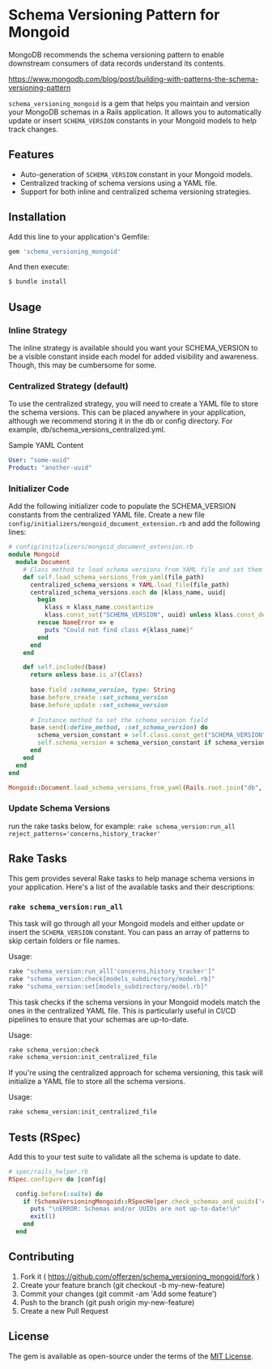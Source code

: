 # Schema Versioning Pattern for Mongoid

MongoDB recommends the schema versioning pattern to enable 
downstream consumers of data records understand its contents.

https://www.mongodb.com/blog/post/building-with-patterns-the-schema-versioning-pattern

`schema_versioning_mongoid` is a gem that helps you maintain and version your MongoDB schemas in a Rails application. It allows you to automatically update or insert `SCHEMA_VERSION` constants in your Mongoid models to help track changes.

## Features

- Auto-generation of `SCHEMA_VERSION` constant in your Mongoid models.
- Centralized tracking of schema versions using a YAML file.
- Support for both inline and centralized schema versioning strategies.

## Installation

Add this line to your application's Gemfile:

```ruby
gem 'schema_versioning_mongoid'
```

And then execute:

```ruby
$ bundle install
```

## Usage
### Inline Strategy
The inline strategy is available should you want your SCHEMA_VERSION to be a visible constant inside each model for added visibility and awareness. Though, this may be cumbersome for some.

### Centralized Strategy (default)
To use the centralized strategy, you will need to create a YAML file to store the schema versions. This can be placed anywhere in your application, although we recommend storing it in the db or config directory. For example, db/schema_versions_centralized.yml.

Sample YAML Content
```yaml
User: "some-uuid"
Product: "another-uuid"
```

### Initializer Code
Add the following initializer code to populate the SCHEMA_VERSION constants from the centralized YAML file. Create a new file `config/initializers/mongoid_document_extension.rb` and add the following lines:

```ruby
# config/initializers/mongoid_document_extension.rb
module Mongoid
  module Document
    # Class method to load schema versions from YAML file and set them as class constants
    def self.load_schema_versions_from_yaml(file_path)
      centralized_schema_versions = YAML.load_file(file_path)
      centralized_schema_versions.each do |klass_name, uuid|
        begin
          klass = klass_name.constantize
          klass.const_set("SCHEMA_VERSION", uuid) unless klass.const_defined?("SCHEMA_VERSION")
        rescue NameError => e
          puts "Could not find class #{klass_name}"
        end
      end
    end

    def self.included(base)
      return unless base.is_a?(Class)
      
      base.field :schema_version, type: String
      base.before_create :set_schema_version
      base.before_update :set_schema_version
      
      # Instance method to set the schema_version field
      base.send(:define_method, :set_schema_version) do
        schema_version_constant = self.class.const_get("SCHEMA_VERSION", false) # false flag will prevent an error if constant is not defined
        self.schema_version = schema_version_constant if schema_version_constant
      end
    end
  end
end

Mongoid::Document.load_schema_versions_from_yaml(Rails.root.join("db", "schema_versions_centralized.yml"))
```

### Update Schema Versions
run the rake tasks below, for example: `rake schema_version:run_all reject_patterns='concerns,history_tracker'`

## Rake Tasks

This gem provides several Rake tasks to help manage schema versions in your application. Here's a list of the available tasks and their descriptions:

### `rake schema_version:run_all`

This task will go through all your Mongoid models and either update or insert the `SCHEMA_VERSION` constant. You can pass an array of patterns to skip certain folders or file names.

Usage:

```bash
rake "schema_version:run_all['concerns,history_tracker']"
rake "schema_version:check[models_subdirectory/model.rb]"
rake "schema_version:set[models_subdirectory/model.rb]"
```

This task checks if the schema versions in your Mongoid models match the ones in the centralized YAML file. This is particularly useful in CI/CD pipelines to ensure that your schemas are up-to-date.

Usage:

```bash
rake schema_version:check
rake schema_version:init_centralized_file
```

If you're using the centralized approach for schema versioning, this task will initialize a YAML file to store all the schema versions.

Usage:

```bash
rake schema_version:init_centralized_file
```

## Tests (RSpec)

Add this to your test suite to validate all the schema is update to date.

```ruby
# spec/rails_helper.rb
RSpec.configure do |config|

  config.before(:suite) do
    if !SchemaVersioningMongoid::RSpecHelper.check_schemas_and_uuids('concerns,history_tracker')
      puts "\nERROR: Schemas and/or UUIDs are not up-to-date!\n"
      exit(1)
    end
  end
```


## Contributing
1. Fork it ( https://github.com/offerzen/schema_versioning_mongoid/fork )
2. Create your feature branch (git checkout -b my-new-feature)
3. Commit your changes (git commit -am 'Add some feature')
4. Push to the branch (git push origin my-new-feature)
5. Create a new Pull Request

## License
The gem is available as open-source under the terms of the [MIT License](http://opensource.org/licenses/MIT).
